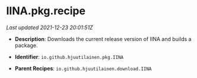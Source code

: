 # IINA.pkg.recipe

_Last updated 2021-12-23 20:01:51Z_

- **Description**: Downloads the current release version of IINA and builds a package.

- **Identifier**: `io.github.hjuutilainen.pkg.IINA`

- **Parent Recipes**: `io.github.hjuutilainen.download.IINA`
